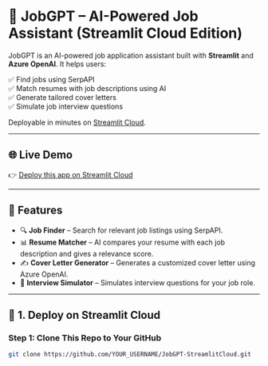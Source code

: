 # 💼 JobGPT – AI-Powered Job Assistant (Streamlit Cloud Edition)

JobGPT is an AI-powered job application assistant built with **Streamlit** and **Azure OpenAI**. It helps users:

✅ Find jobs using SerpAPI  
✅ Match resumes with job descriptions using AI  
✅ Generate tailored cover letters  
✅ Simulate job interview questions  

Deployable in minutes on [Streamlit Cloud](https://streamlit.io/cloud).

---

## 🌐 Live Demo

👉 [Deploy this app on Streamlit Cloud](https://streamlit.io/cloud)

---

## 🧠 Features

- 🔍 **Job Finder** – Search for relevant job listings using SerpAPI.
- 📊 **Resume Matcher** – AI compares your resume with each job description and gives a relevance score.
- ✍️ **Cover Letter Generator** – Generates a customized cover letter using Azure OpenAI.
- 🎤 **Interview Simulator** – Simulates interview questions for your job role.

---

## 🚀 1. Deploy on Streamlit Cloud

### Step 1: Clone This Repo to Your GitHub

```bash
git clone https://github.com/YOUR_USERNAME/JobGPT-StreamlitCloud.git
